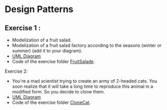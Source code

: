 # Design Patterns

## Exercise 1 : 
- Modelization of a fruit salad. 
- Modelization of a fruit salad factory according to the seasons (winter or summer) (add it to your diagram). 
- [UML Diagram](./Images/Ex1_Fruit_Salade.png)
- Code of the exercise folder [FruitSalade](./FruitSalade/).

Exercise 2: 
- You're a mad scientist trying to create an army of 2-headed cats. You soon realize that it will take a long time to reproduce this animal in a modified form. So you decide to clone them. 
- [UML Diagram](./Images/Ex2_Clone_Cat.png)
- Code of the exercise folder [CloneCat](./CloneCat/).